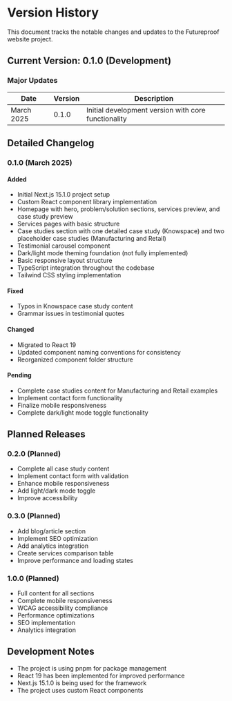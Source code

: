 # Version History

This document tracks the notable changes and updates to the Futureproof website project.

## Current Version: 0.1.0 (Development)

### Major Updates

| Date | Version | Description |
|------|---------|-------------|
| March 2025 | 0.1.0 | Initial development version with core functionality |

## Detailed Changelog

### 0.1.0 (March 2025)

#### Added
- Initial Next.js 15.1.0 project setup
- Custom React component library implementation
- Homepage with hero, problem/solution sections, services preview, and case study preview
- Services pages with basic structure
- Case studies section with one detailed case study (Knowspace) and two placeholder case studies (Manufacturing and Retail)
- Testimonial carousel component
- Dark/light mode theming foundation (not fully implemented)
- Basic responsive layout structure
- TypeScript integration throughout the codebase
- Tailwind CSS styling implementation

#### Fixed
- Typos in Knowspace case study content
- Grammar issues in testimonial quotes

#### Changed
- Migrated to React 19
- Updated component naming conventions for consistency
- Reorganized component folder structure

#### Pending
- Complete case studies content for Manufacturing and Retail examples
- Implement contact form functionality
- Finalize mobile responsiveness
- Complete dark/light mode toggle functionality

## Planned Releases

### 0.2.0 (Planned)
- Complete all case study content
- Implement contact form with validation
- Enhance mobile responsiveness
- Add light/dark mode toggle
- Improve accessibility

### 0.3.0 (Planned)
- Add blog/article section
- Implement SEO optimization
- Add analytics integration
- Create services comparison table
- Improve performance and loading states

### 1.0.0 (Planned)
- Full content for all sections
- Complete mobile responsiveness
- WCAG accessibility compliance
- Performance optimizations
- SEO implementation
- Analytics integration

## Development Notes

- The project is using pnpm for package management
- React 19 has been implemented for improved performance
- Next.js 15.1.0 is being used for the framework
- The project uses custom React components
